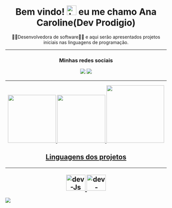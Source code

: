 <h1 align="center">Bem vindo! <img src="https://raw.githubusercontent.com/kaueMarques/kaueMarques/master/hi.gif" height="30" alt="hand saying ola"width="30px" alt="hand_saying_ hi"> eu me chamo Ana Caroline(Dev Prodigio)</h1>

<div align="center">
👩‍💻Desenvolvedora de software👩‍💻 e aqui serão apresentados projetos iniciais nas linguagens de programação.

</div>

***

<h3 align="center">

 Minhas redes sociais

<a href="https://www.instagram.com/anacaroline.vasconcellos/" target="_blank"><img src="https://img.shields.io/badge/Instagram-E4405F?style=for-the-badge&logo=instagram&logoColor=white" target="_blank"></a>
  <a href="https://www.linkedin.com/in/ana-caroline-vasconcellos/" target="_blank"><img src="https://img.shields.io/badge/LinkedIn-0077B5?style=for-the-badge&logo=linkedin&logoColor=white" target="_blank"></a>
</h3> 

***

<div align="center">

  <a href="https://github.com/JovemDevv">
  <img height="150em" src="https://github-readme-stats.vercel.app/api?username=devprodigio&show_icons=true&theme=merko&include_all_commits=true&count_private=true"/>   
  <img height="150em"  src="https://streak-stats.demolab.com?user=devprodigio&theme=merko&locale=pt-br&date_format=j%20M%5B%20Y%5D"/>
  <img height="180em"  src="https://github-readme-stats.vercel.app/api/top-langs/?username=devprodigio&layout=compact&langs_count=7&theme=merko"/>
          
</div>
 
 <h2 align="center">
  
  
 Linguagens dos projetos
  
  ***

 <img  alt="dev-Js" height="50" width="60" src="https://cdn.jsdelivr.net/gh/devicons/devicon/icons/javascript/javascript-original.svg">
 <img  alt="dev-Python" height="50" width="60" src="https://cdn.jsdelivr.net/gh/devicons/devicon/icons/python/python-original.svg"> 
 
 </h2>
 
   ![](https://komarev.com/ghpvc/?username=devprodigio)
